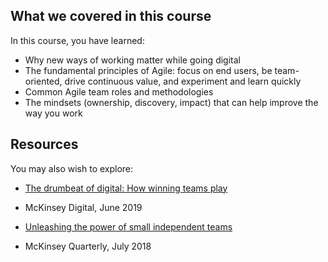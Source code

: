 ## What we covered in this course

In this course, you have learned:

+ Why new ways of working matter while going digital
+ The fundamental principles of Agile: focus on end users, be team-oriented, drive continuous value, and experiment and learn quickly
+ Common Agile team roles and methodologies
+ The mindsets (ownership, discovery, impact) that can help improve the way you work
## Resources

You may also wish to explore:

+ [The drumbeat of digital: How winning teams play](https://www.mckinsey.com/capabilities/mckinsey-digital/our-insights/the-drumbeat-of-digital-how-winning-teams-play)
* McKinsey Digital, June 2019

+ [Unleashing the power of small independent teams](https://www.mckinsey.com/capabilities/people-and-organizational-performance/our-insights/unleashing-the-power-of-small-independent-teams)
* McKinsey Quarterly, July 2018
